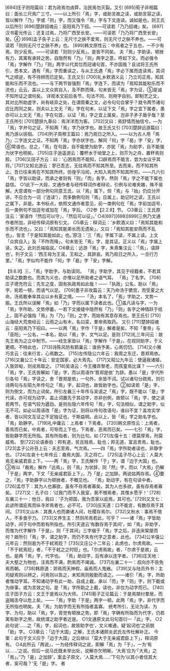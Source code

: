 <!-- { "loadSidebar": true } -->
[694]庄子则阳篇曰：君为政焉勿卤莽，治民焉勿灭裂。又引
[695]荀子非相篇曰：面长三尺焉广三寸。——以上所引「焉」字，或助言故之读，或助言容之读，皆以解作「乃」字或「则」字，而又强令「焉」字与下文连读。诚如是也，则王氏以后所引
[696]楚辞招魂云：巫阳焉乃下招。——可读若「乃乃招魂」矣。
[697]汉书霍光传云：还复过焉，乃将广西至长安。——可读若「乃乃将广西至长安」矣。④
[698]孟子告子上云：无尺寸之肤不爱焉，则无尺寸之肤不养也。——可读若「则则无尺寸之肤不养」也。
[699]韩文原性云：中焉者之于五也，一不少有焉，则少反焉。——可读若「则则少反焉」。是皆不同矣。
夫「焉」字助读，顿挫有力，其寓有承转之势，自隐然有「乃」「则」两字之意，呼起下文。而必强令「焉」字解作「乃」「则」两字以代其位而冠诸句首，不亦固哉？且试将王氏所引，悉本文，遇有「焉」字而重读之，与从王氏遇「焉」字必下属而连读焉，其词气之顺逆，有不待辨而已定矣。王氏又引
[700]礼乡飮酒义云：乃立司正焉，知其能和乐而不流也。——与下两节皆强割「焉」字连下，而读为「焉知其能和乐而不流也」云云，盖以上文众宾自入，及不酢而降，句末皆无「焉」字为证，⑤是诚不知所证之谓何矣。
详观本文前后各节，句法不同，则用字自别。即制艺之文，其对比所助虚字，尚有岐异之处，在谓周秦之文，必令句句合掌乎？就令两节诸句应比而同之矣，则夫以上文无「焉」字在句末，以证下文「焉」字之宜下属者，愚亦可以上文无「焉」字在句首，以证「焉」字之宜上属矣，岂非子矛子盾乎哉？至王氏所引
[701]楚辞九章曰：焉洋洋而为客。
[702]又曰：焉舒情而抽信兮。—为「焉」字弁句之证，不知两「焉」字乃状字也。故王氏又引
[703]楚辞远游篇曰：焉乃游以徘徊。
[704]列子周穆王篇曰：焉乃观日之所入。——以为古人用「焉乃」二字连文之证。不知两「焉」字亦状字也，解同「何」字「曷」字「安」字，⑥常语也。总之，「焉」在句首，自不能使为助字，亦犹「焉」为助字，自不能强为状字也明矣。
[705]庄子逍遥游云：覆杯水于坳堂之上，则芥为之舟，置杯焉则胶。
[706]又田子方云：曰：‘心困焉而不能知，口辟焉而不能言，尝为女议乎其将。’
[707]又知北游云：寥已吾志，无往焉而不知其所至。去而来，而不知其所止。吾已往来焉在不知其所终。彷徨乎冯闳，大知入焉而不知其所穷。——凡六引「焉」字皆以助读，而承之者则有「则」「而」各字。然则「焉」字之不能下属也益信。
○1此下一大段，文通作者与经传释词作者辩论，引例与论难夹雑，殊不易解。大意谓有一部分例句同意王氏，以「焉」属下，但「焉」与「始」仍应分开讲，不应合为一词（‘连读’），而多数例句则「焉」应属上，助记时之读，王氏以之属下，非是。本书标点，依照文通作者意见，前一类例句在「焉」字前加逗号，后一类例句不加逗号或加在「焉」字后。
○2参【2.2.8】节。
○3章云：王氏原注云：‘家语作「然后可以守」，「然后可以征」。’
○4[697][698][699]三例乃文通作者所加，非经传释词原有引文。
○5章云：释词云：‘乡飮酒义曰：「焉知其能和乐而不流也」，又曰：「焉知其能弟长而无遗矣」，又曰：「焉知其能安燕而不乱也」，皆言「于是知其能如此」也。’原注：‘三「焉」字属下读，不属上读。上文「众宾自入」及「不阼而降」，句末皆无「焉」字，是其证。正义以「焉」字属上读，失之。此刘氏端临说。’
○6章云：远游「焉」字，朱熹集注云：‘「焉」，语辞也’。列子文云：‘西王母为王谣，王和之，其辞哀。焉乃观日之所入，一旦行万里。’「焉」字似均不能作「何」字「曷」字「安」字解。

【9.6.9】三，「焉」字助字，与助读同。
「焉」字助字，其见于经籍者，不若其助读之数数也。而其为义也，亦惟以足所助者之语气耳。
「焉」了名字。
[708]庄子德充符云：先生之度，固有执政焉如此哉！——「执政」公名，助以「焉」字，宛若一顿，而语气以足。
[709]墨子非攻篇云：天乃命汤于镳宫，而受夏之大命。汤焉敢奉率其众以乡有夏之境。——「汤」本名了，「焉」字助之，文势一振。王氏所以误解「焉」如「乃」字而以属下读者此也。①盖凡读与字，一为「焉」字所助，文势停蓄，一若下文接缝中隐然有「乃」「则」各字之神情跃于纸上，固不必强指「焉」为「乃」「则」之字，而始有其意存焉也。至王氏引
[710]山海经大荒南经云：云雨之山有木，名曰栾，羣帝焉取药。  又引
[711]楚辞招魂云：巫阳焉乃下招曰。——以两「焉」字作「于是」解者是矣，不知「羣帝」与「巫阳」一公名，一本名，助以「焉」字，文气以足。是则
[712]礼三年问云：故先王焉为之立中制节。——经生家皆以「焉」字解作「于是」，在视同助字，于义更顺。不特此也，
[713]诗陈风防有鹊巢云：谁侜予美，心焉忉忉。
[714]又小雅巧言云：往来行言，心焉数之。
[715]左传隐公六年云：我周之东迁，晋郑焉依。
[716]又襄公三十年云：安定国家，必大焉先。
[717]又昭公九年云：使逼我诸姬，入我郊甸，则戎焉取之。
[718]吴语云：今王播弃黎老，而孩童焉比谋？
——六引「焉」字，王氏皆解如「是」字，而以周语作‘晋郑是依’ 为辞。愚以「是」字代所引各句「焉」字读之，舍「晋郑是依」一句外，余皆不词。试以诸句分疏焉，则引诗两句与左昭九年传句之「焉」字，起词也，故皆助字也。②如读若「是」字，则为倒文，而为止词矣。所引左襄三十年传与吴语之「焉」字，既不能以「是」字代读，亦可视为动字。盖止词置先于其动字，亦非创例，故顿以「焉」字，使之读若两节，在语气较为遒劲。是则左隐六年传句「焉」字，句法相似，谓之助字，似无不可。如必以周语改「是」字为证，则将以传句改语句，谁曰不宜？盖攻实学者，皆以同文互证之不足独证也，于斯益明。此以上，皆「焉」字之助名字也。
「焉」助静字。
[719]礼中庸云：上焉者∣下焉者。
[720]韩文原性云：上焉者，善焉而已矣，中焉者，可导而上下也，下焉者，恶焉而已矣。——七引「焉」字，皆助静字而无所指。其有所指者，则为比句。如
[721]左僖十五：德莫厚焉，刑莫威焉。
至[722]论语泰伯：邦有道，贫且贱焉，耻也；邦无道，富且贵焉，耻也。
[723]孟子公孙丑上云：夫志至焉，气次焉。——四「焉」字所助者读也，非静字也。
[724]左哀十七年传云：裔焉大国，灭之将亡。
[725]孟子尽心上云：人莫大焉无亲戚君臣上下。——两「焉」字，王氏解作「于」字，谓「边于大国」也。③有以「裔焉」解作「远焉」，则「焉」为状辞，同「然」字，而以「大焉」仍解「于是」两字，下文「无亲戚君臣上下」，乃「是」之加辞。两说姑两存焉。④要之，「焉」字助静字以为顿挫者，不概见也。
「焉」助动字，有在句读中者。
[726]孟尽下：其为人也寡欲，虽有不存焉者寡矣。其为人也多欲，虽有存焉者寡矣。
[727]又：孔子曰：‘过我门而不入我室，我不憾焉者，其惟乡愿乎！‘
[728]左襄三十一：他日，我曰：‘子为郑国，我为吾家以庇焉，其可也。’
[729]又文七：此谚所谓庇焉而纵寻斧焉者也，必不可。
[730]庄天道：口不能言，有数存焉于其间。
[731]又山木：其畏人也而袭诸人间，社稷存焉尔。
[732]又秋水：事焉不借人，不多食乎力。
[733]又养生主：然则吊焉若此，可乎？
——诸「焉」字皆助动字，间于句中而若有所指也。所引天道云‘有数存焉于其间’，如「焉」非助字，而惟为代字解作「于是」，则「于其间」三字缀于「焉」字之后，非迭床架屋而何？故所引「焉」字，谓之助字，而仍不失有代字之意者，此也。
[734]公羊僖公元年云：然则曷为不于弒焉贬？
[735]又庄公十二年云：此虏也，尔虏焉故。——「不于弒焉贬」者，「不于弒之之时贬」也。「尔虏焉故」者，「尔虏于是故」云也。是两「焉」字，代字也。
「焉」助动字，后有承以连字者。
[736]庄天地：夫大壑之为物也，注焉而不满，酌焉而不竭诚。
[737]左襄二十一：叔向亦不告免焉而朝。
[738]韩原道：郊焉而天神假，庙焉而人鬼飨。
[739]又与陆员外书：主司疑焉则以辨之，问焉则以告之，未知焉则殷勤而语之。——诸引「焉」字，所助者惟动字耳。不知诸动字有此一助，自成上截，承以「而」字「则」字，则下截或为继事，或为言效之句。是「焉」字所助之上截，读也，非仅为动字而已。
[740]庄子田子方云：文王于是焉以为大师。
[741]荀子正论篇云：于是焉桀纣羣居，而盗贼击夺以危上矣。——「焉」字助「于是」两字一顿。此两「焉」字，非代字而无所指也明矣。夫「焉」为助字而无有所指者盖寡。
统考所引，无论为读、为字、为句，助以「焉」字，胥觉有顿挫之势。即「焉」字确有所指而为代字，仍若寓有助字之用，故统谓之助字者近是。
○1文通原文此句句首衍一「此」字。
○2此句说‘……之「焉」字，起词也，故皆助字也’，文义难通，疑‘起词也’之前脱「助」字。
○3章云：「边于大国」之解，王氏本诸顾炎武氏左传杜解补正。  今案：此句于文义应于「边于大国」之后继以「莫大于无亲戚君臣上下」，释词原有。
○4此所云「两说」，一为经传释词之说，即解「焉」为「于」，一为‘有以……’之说。但后一说马氏既未举出处，说解亦欠明晰。‘大焉’应为‘「大焉」之「焉」。’‘乃「是」之加辞’，案孟子原文，‘人莫大焉……’下句为‘以其小者信其大者，奚可哉？’无「是」字。
者
